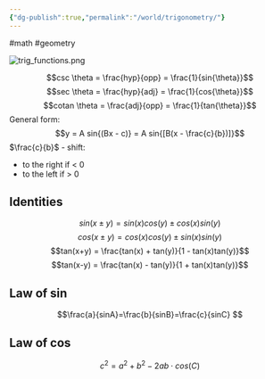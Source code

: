 ```yaml
---
{"dg-publish":true,"permalink":"/world/trigonometry/"}
---
```


#math #geometry  

![trig_functions.png](/img/user/Files/trig_functions.png)

$$csc \theta = \frac{hyp}{opp} = \frac{1}{sin{\theta}}$$
$$sec \theta = \frac{hyp}{adj} = \frac{1}{cos{\theta}}$$
$$cotan \theta = \frac{adj}{opp} = \frac{1}{tan{\theta}}$$
General form:
$$y = A sin{(Bx - c)} = A sin{[B(x - \frac{c}{b})]}$$
$\frac{c}{b}$ - shift:
- to the right if < 0
- to the left if > 0

## Identities

$$sin(x \pm y)=sin(x)cos(y) \pm cos(x)sin(y)$$
$$cos(x \pm y) = cos(x)cos(y) \pm sin(x)sin(y)$$
$$tan(x+y) = \frac{tan(x) + tan(y)}{1 - tan(x)tan(y)}$$
$$tan(x-y) = \frac{tan(x) - tan(y)}{1 + tan(x)tan(y)}$$
## Law of sin

$$\frac{a}{sinA}=\frac{b}{sinB}=\frac{c}{sinC} $$
## Law of cos
 
$$c^2=a^2+b^2-2ab \cdot cos(C)$$
